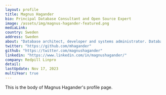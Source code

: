 ```yaml
---
layout: profile
title: Magnus Hagander
bio: Principal Database Consultant and Open Source Expert
image: /assets/img/magnus-hagander-featured.png
mediaLink: 
country: Sweden
address: Sweden
about: "Database architect, developer and systems administrator. Database focus on PostgreSQL with a lot of work on SQL Server as well. Developer in C/C++, C# and many different scripting languages. Experienced in managing large Windows networks, from ethernet to to the top of the stack, and on Linux. Development focus on database backed systems or the database itself. Semi-frequent speaker at opensource conferences."
twitter: "https://github.com/mhagander"
github: "https://twitter.com/magnushagander"
linkedin: "https://www.linkedin.com/in/magnushagander/"
company: Redpill Linpro
detail: 
lastUpdate: Nov 17, 2023
multiYear: true
---
```


This is the body of Magnus Hagander's profile page.
